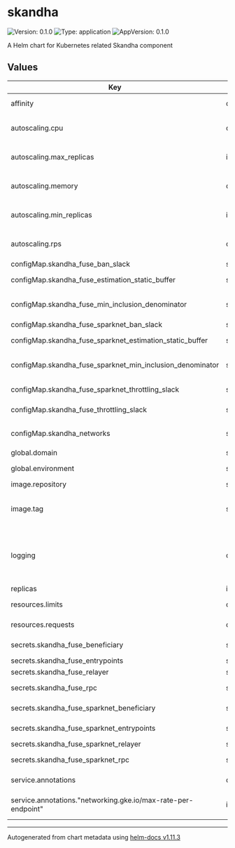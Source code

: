 # skandha

![Version: 0.1.0](https://img.shields.io/badge/Version-0.1.0-informational?style=flat-square) ![Type: application](https://img.shields.io/badge/Type-application-informational?style=flat-square) ![AppVersion: 0.1.0](https://img.shields.io/badge/AppVersion-0.1.0-informational?style=flat-square)

A Helm chart for Kubernetes related Skandha component

## Values

| Key | Type | Default | Description |
|-----|------|---------|-------------|
| affinity | object | `{"zones":null}` | Affinity (available region zones) |
| autoscaling.cpu | object | `{"threshold":80}` | Autoscaling - CPU threshold (in percent) |
| autoscaling.max_replicas | int | `5` | Autoscaling - Maximum replicas value |
| autoscaling.memory | object | `{"threshold":80}` | Autoscaling - RAM threshold (in percent) |
| autoscaling.min_replicas | int | `1` | Autoscaling - Minimal replicas value |
| autoscaling.rps | object | `{"threshold":80}` | Autoscaling - RPS threshold (in percent) |
| configMap.skandha_fuse_ban_slack | string | `""` | Ban Slack - Fuse |
| configMap.skandha_fuse_estimation_static_buffer | string | `""` | Estimation static buffer - Fuse |
| configMap.skandha_fuse_min_inclusion_denominator | string | `""` | Min inclusion denominator - Fuse |
| configMap.skandha_fuse_sparknet_ban_slack | string | `""` | Ban Slack - Spark |
| configMap.skandha_fuse_sparknet_estimation_static_buffer | string | `""` | Estimation static buffer - Spark |
| configMap.skandha_fuse_sparknet_min_inclusion_denominator | string | `""` | Min inclusion denominator - Spark |
| configMap.skandha_fuse_sparknet_throttling_slack | string | `""` | Throttling Slack - Spark |
| configMap.skandha_fuse_throttling_slack | string | `""` | Throttling Slack - Fuse |
| configMap.skandha_networks | string | `""` | Networks. Possible values: `fuse,fuseSparknet` |
| global.domain | string | `""` | DNS domain |
| global.environment | string | `""` | Label 'environment' |
| image.repository | string | `""` | Repository ID |
| image.tag | string | `""` | Tag; overrides the image tag whose default is the chart appVersion. |
| logging | object | `{"enabled":false}` | Logging - enabled (`true` or `false`), sampleRate (from 0 to 500000 / 1000000) |
| replicas | int | `1` | Replicas |
| resources.limits | object | `{"cpu":"","memory":""}` | Resources - Limits |
| resources.requests | object | `{"cpu":"","memory":""}` | Resources - Requests |
| secrets.skandha_fuse_beneficiary | string | `""` | Beneficiary - Fuse |
| secrets.skandha_fuse_entrypoints | string | `""` | Entrypoint - Fuse |
| secrets.skandha_fuse_relayer | string | `""` | Relayer - Fuse |
| secrets.skandha_fuse_rpc | string | `""` | RPC endpoint - Fuse |
| secrets.skandha_fuse_sparknet_beneficiary | string | `""` | Beneficiary - Spark |
| secrets.skandha_fuse_sparknet_entrypoints | string | `""` | Entrypoint - Spark |
| secrets.skandha_fuse_sparknet_relayer | string | `""` | Relayer - Spark |
| secrets.skandha_fuse_sparknet_rpc | string | `""` | RPC endpoint - Spark |
| service.annotations | object | `{"networking.gke.io/max-rate-per-endpoint":10}` | Service - Annotations |
| service.annotations."networking.gke.io/max-rate-per-endpoint" | int | `10` | Service - Annotations - RPS per pod |

----------------------------------------------
Autogenerated from chart metadata using [helm-docs v1.11.3](https://github.com/norwoodj/helm-docs/releases/v1.11.3)
